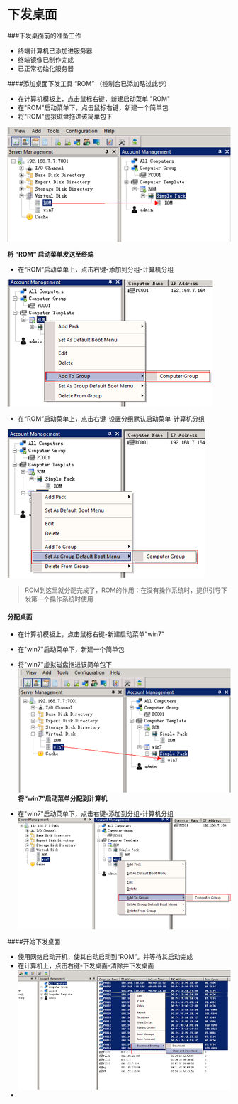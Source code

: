 # 下发桌面

###下发桌面前的准备工作
* 终端计算机已添加进服务器
* 终端镜像已制作完成
* 已正常初始化服务器



####添加桌面下发工具 “ROM” （控制台已添加略过此步）
* 在计算机模板上，点击鼠标右键，新建启动菜单 "ROM"
* 在"ROM"启动菜单下，点击鼠标右键，新建一个简单包
* 将"ROM"虚拟磁盘拖进该简单包下

![](v10.png)
  
  **将 “ROM” 启动菜单发送至终端**
* 在“ROM”启动菜单上，点击右键-添加到分组-计算机分组

![](v11.png)

* 在“ROM”启动菜单上，点击右键-设置分组默认启动菜单-计算机分组

![](v13.png)

> ROM到这里就分配完成了，ROM的作用：在没有操作系统时，提供引导下发第一个操作系统时使用


#### 分配桌面

* 在计算机模板上，点击鼠标右键-新建启动菜单"win7"
* 在"win7"启动菜单下，新建一个简单包
* 将"win7"虚拟磁盘拖进该简单包下
![](v12.png)
 **将“win7”启动菜单分配到计算机**
 
* 在"win7"启动菜单下，点击右键-添加到分组-计算机分组
![](v15.png)



####开始下发桌面
* 使用网络启动开机，使其自动启动到“ROM”。并等待其启动完成
* 在计算机上，点击右键-下发桌面-清除并下发桌面
![](v16.png)
* 




  
  

